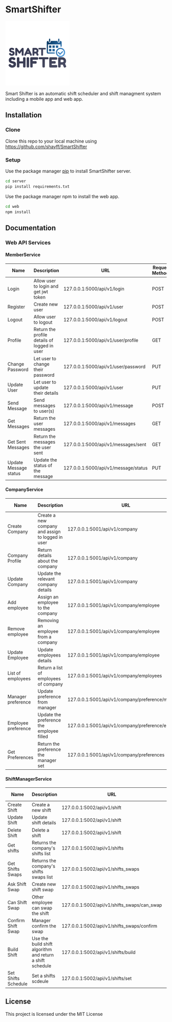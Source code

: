 # SmartShifter
![logo](/documentation/images/logo.png)
    

  
Smart Shifter is an automatic shift scheduler and shift managment system including a mobile app and web app. 

## Installation

### Clone

Clone this repo to your local machine using https://github.com/shayff/SmartShifter


### Setup

Use the package manager [pip](https://pip.pypa.io/en/stable/) to install SmartShifter server.
```bash
cd server
pip install requirements.txt
```

Use the package manager npm to install the web app.
```bash
cd web
npm install
```

## Documentation

### Web API Services 

#### MemberService


|     Name              | Description                                   | URL                                 | Request Methods | 
| --------------------- | --------------------------------------------- | ----------------------------------- | --------------- |
| Login                 | Allow user to login and get jwt token         | 127.0.0.1:5000/api/v1/login         | POST            | 
| Register              | Create new user                               | 127.0.0.1:5000/api/v1/user          | POST            |  
| Logout                | Allow user to logout                          | 127.0.0.1:5000/api/v1/logout        | POST            | 
| Profile               | Return the profile details of logged in user  | 127.0.0.1:5000/api/v1/user/profile  | GET             | 
| Change Password       | Let user to change their password             | 127.0.0.1:5000/api/v1/user/password | PUT             | 
| Update User           | Let user to update their details              | 127.0.0.1:5000/api/v1/user          | PUT             | 
| Send Message          | Send messages to user(s)                      | 127.0.0.1:5000/api/v1/message       | POST            | 
| Get Messages          | Return the user messages                      | 127.0.0.1:5000/api/v1/messages      | GET             | 
| Get Sent Messages     | Return the messages the user sent             | 127.0.0.1:5000/api/v1/messages/sent | GET             | 
| Update Message status | Update the status of the message              | 127.0.0.1:5000/api/v1/message/status| PUT             | 



#### CompanyService


|     Name              | Description                                       | URL                                               | Request Methods | 
| --------------------- | ------------------------------------------------- | ------------------------------------------------- | --------------- |
| Create Company        | Create a new company and assign to logged in user | 127.0.0.1:5001/api/v1/company                     | POST            |
| Company Profile       | Return details about the company                  | 127.0.0.1:5001/api/v1/company                     | GET             |
| Update Company        | Update the relevant company details               | 127.0.0.1:5001/api/v1/company                     | PUT             |
| Add employee          | Assign an employee to the company                 | 127.0.0.1:5001/api/v1/company/employee            | POST            |
| Remove employee       | Removing an employee from a company               | 127.0.0.1:5001/api/v1/company/employee            | DELETE          |
| Update Employee       | Update employees details                          | 127.0.0.1:5001/api/v1/company/employee            | PUT             |
| List of employees     | Return a list of employees of company             | 127.0.0.1:5001/api/v1/company/employees           | GET             |
| Manager preference    | Update preference from manager                    | 127.0.0.1:5001/api/v1/company/preference/manager  | POST            |
| Employee preference   | Update the preference the employee filled         | 127.0.0.1:5001/api/v1/company/preference/employee | POST            |
| Get Preferences       | Return the preference the manager set             | 127.0.0.1:5001/api/v1/company/preferences         | GET             |

#### ShiftManagerService

|     Name              | Description                                               | URL                                           | Request Methods | 
| --------------------- | --------------------------------------------------------- | --------------------------------------------- | --------------- |
| Create Shift          | Create a new shift                                        | 127.0.0.1:5002/api/v1/shift                   | POST            |
| Update Shift          | Update shift details                                      | 127.0.0.1:5002/api/v1/shift                   | PUT             |
| Delete Shift          | Delete a shift                                            | 127.0.0.1:5002/api/v1/shift                   | DELETE          |
| Get shifts            | Returns the company's shifts list                         | 127.0.0.1:5002/api/v1/shifts                  | GET             |
| Get Shifts Swaps      | Returns the company's shifts swaps list                   | 127.0.0.1:5002/api/v1/shifts_swaps            | GET             |
| Ask Shift Swap        | Create new shift swap                                     | 127.0.0.1:5002/api/v1/shifts_swaps            | POST            |
| Can Shift Swap        | Other employee can swap the shift                         | 127.0.0.1:5002/api/v1/shifts_swaps/can_swap   | POST            |
| Confirm Shift Swap    | Manager confirm the swap                                  | 127.0.0.1:5002/api/v1/shifts_swaps/confirm    | POST            |
| Build Shift           | Use the build shift algorithm and return a shift schedule | 127.0.0.1:5002/api/v1/shifts/build            | POST            |
| Set Shifts Schedule   | Set a shifts scdeule                                      | 127.0.0.1:5002/api/v1/shifts/set              | POST            |

## License
This project is licensed under the MIT License 
